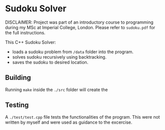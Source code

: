 # Sudoku Solver

DISCLAIMER: Project was part of an introductory course to programming during my MSc at Imperial College, London. Please refer to `sudoku.pdf` for the full instructions.

This C++ Sudoku Solver:
- loads a sudoku problem from `/data` folder into the program.
- solves sudoku recursively using backtracking.
- saves the sudoku to desired location.

## Building
Running `make` inside the `./src` folder will create the
## Testing
A `./test/test.cpp` file tests the functionalities of the program. This were not written by myself and were used as guidance to the excercise.


